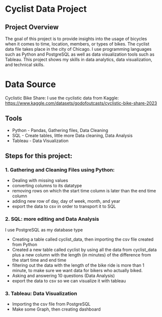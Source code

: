 # Cyclist Data Project

## Project Overview
The goal of this project is to provide insights into the usage of bicycles when it comes to time, location, members, or types of bikes. The cyclist data file takes place in the city of Chicago. I use programming languages such as Python and PostgreSQL as well as data visualization tools such as Tableau. This project shows my skills in data analytics, data visualization, and technical skills.  
# Data Source
Cyclistic Bike Share: I use the cyclistic data from Kaggle:
https://www.kaggle.com/datasets/godofoutcasts/cyclistic-bike-share-2023

## Tools
- Python - Pandas, Gathering files, Data Cleaning
- SQL - Create tables, little more Data cleaning, Data Analysis
- Tableau - Data Visualization

## Steps for this project:
### 1. Gathering and Cleaning Files using Python:
- Dealing with missing values
- converting columns to its datatype
- removing rows on which the start time column is later than the end time column
- adding new row of day, day of week, month, and year
- export the data to csv in order to transport it to SQL

### 2. SQL: more editing and Data Analysis
I use PostgreSQL as my database type
- Creating a table called cyclist_data, then importing the csv file created from Python
- Created a new table called cyclist by using all the data from cyclist_data plus a new column with the length (in minutes) of the difference from the start time and end time
- filtering out the data with the length of the bike ride is more than 1 minute, to make sure we want data for bikers who actually biked.
- Asking and answering 10 questions (Data Analysis)
- export the data to csv so we can visualize it with tableau

### 3. Tableau: Data Visualization
- Importing the csv file from PostgreSQL
- Make some Graph, then creating dashboard 
